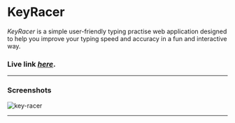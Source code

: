 # KeyRacer
*KeyRacer* is a simple user-friendly typing practise web application designed to help you improve your typing speed and accuracy in a fun and interactive way.

### Live link [*here*](https://key-racer-app.netlify.app/).

---

### Screenshots

![key-racer](https://github.com/Karan-Semwal/Key-Racer/assets/96228962/21a70786-c6d8-4cf8-b1e7-55adb30e8960)

---
